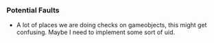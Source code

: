 ### Potential Faults

- A lot of places we are doing checks on gameobjects, this might get confusing. Maybe I need to implement some sort of uid. 